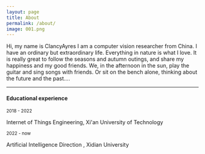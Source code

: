 ```yaml
---
layout: page
title: About
permalink: /about/
image: 001.png
---
```


Hi, my name is ClancyAyres I am a computer vision researcher from China. I have an ordinary but extraordinary life. Everything in nature is what I love. It is really great to follow the seasons and autumn outings, and share my happiness and my good friends. We, in the afternoon in the sun, play the guitar and sing songs with friends. Or sit on the bench alone, thinking about the future and the past....

***

#### Educational experience
<small>2018 - 2022</small>

Internet of Things Engineering, Xi'an University of Technology  

<small>2022 - now</small>

Artificial Intelligence Direction , Xidian University